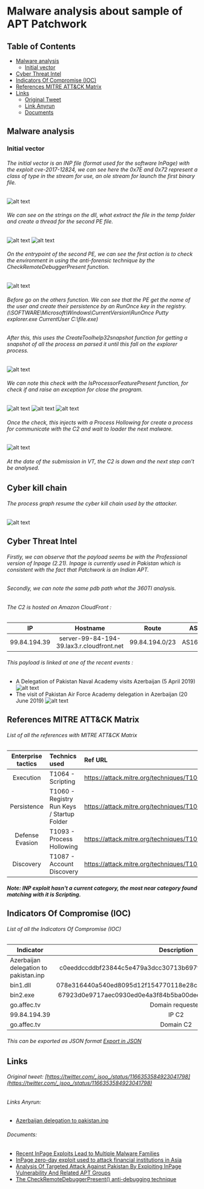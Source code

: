 # Malware analysis about sample of APT Patchwork
## Table of Contents
* [Malware analysis](#Malware-analysis)
  + [Initial vector](#Initial-vector)
* [Cyber Threat Intel](#Cyber-Threat-Intel)
* [Indicators Of Compromise (IOC)](#IOC)
* [References MITRE ATT&CK Matrix](#Ref-MITRE-ATTACK)
* [Links](#Links)
  + [Original Tweet](#Original-Tweet)
  + [Link Anyrun](#Links-Anyrun)
  + [Documents](#Documents)

## Malware analysis <a name="Malware-analysis"></a>
### Initial vector <a name="Initial-vector"></a>
###### The initial vector is an INP file (format used for the software InPage) with the exploit cve-2017-12824, we can see here the 0x7E and 0x72 represent a class of type in the stream for use, an ole stream for launch the first binary file.
![alt text](https://raw.githubusercontent.com/StrangerealIntel/CyberThreatIntel/master/Indian/APT/Patchwork/27-08-19/Images/Exploit.png "")
###### We can see on the strings on the dll, what extract the file in the temp folder and create a thread for the second PE file.
![alt text](https://raw.githubusercontent.com/StrangerealIntel/CyberThreatIntel/master/Indian/APT/Patchwork/27-08-19/Images/bin1-String.PNG "")
![alt text](https://raw.githubusercontent.com/StrangerealIntel/CyberThreatIntel/master/Indian/APT/Patchwork/27-08-19/Images/bin1-CreateThread.png "")
###### On the entrypoint of the second PE, we can see the first action is to check the environment in using the anti-forensic technique by the CheckRemoteDebuggerPresent function.
![alt text](https://raw.githubusercontent.com/StrangerealIntel/CyberThreatIntel/master/Indian/APT/Patchwork/27-08-19/Images/bin2-Entrypoint.png "")
###### Before go on the others function. We can see that the PE get the name of the user and create their persistence by an RunOnce key in the registry. (\SOFTWARE\Microsoft\Windows\CurrentVersion\RunOnce Putty explorer.exe CurrentUser C:\file.exe)

###### After this, this uses the CreateToolhelp32snapshot function for getting a snapshot of all the process an parsed it until this fall on the explorer process.
![alt text](https://raw.githubusercontent.com/StrangerealIntel/CyberThreatIntel/master/Indian/APT/Patchwork/27-08-19/Images/bin2-Explorer.png "")
###### We can note this check with the IsProcessorFeaturePresent function, for check if and raise an exception for close the program.
![alt text](https://raw.githubusercontent.com/StrangerealIntel/CyberThreatIntel/master/Indian/APT/Patchwork/27-08-19/Images/bin2-call.png "")
![alt text](https://raw.githubusercontent.com/StrangerealIntel/CyberThreatIntel/master/Indian/APT/Patchwork/27-08-19/Images/bin2-CheckDebug.png "")
![alt text](https://raw.githubusercontent.com/StrangerealIntel/CyberThreatIntel/master/Indian/APT/Patchwork/27-08-19/Images/bin2-CheckException.png "")
###### Once the check, this injects with a Process Hollowing for create a process for communicate with the C2 and wait to loader the next malware.
![alt text](https://raw.githubusercontent.com/StrangerealIntel/CyberThreatIntel/master/Indian/APT/Patchwork/27-08-19/Images/bin2-AllocProcess.png "")
###### At the date of the submission in VT, the C2 is down and the next step can't be analysed.
## Cyber kill chain <a name="Cyber-kill-chain"></a>
###### The process graph resume the cyber kill chain used by the attacker.
![alt text]()
## Cyber Threat Intel <a name="Cyber-Threat-Intel"></a>
###### Firstly, we can observe that the payload seems be with the Professional version of Inpage (2.21). Inpage is currently used in Pakistan which is consistent with the fact that Patchwork is an Indian APT.
###### Secondly, we can note the same pdb path what the 360TI analysis.
###### The C2 is hosted on Amazon CloudFront :
|IP|Hostname|Route|ASN|Organization|Country|City|Region|Coordinates|
|:---------------:|:-------------:|:-------------:|:-------------:|:-------------:|:-------------:|:-------------:|:-------------:|:-------------:|
|99.84.194.39|server-99-84-194-39.lax3.r.cloudfront.net|99.84.194.0/23|AS16509|Amazon.com, Inc.|United States| Seattle| Washington|47.5400,-122.3030|
###### This payload is linked at one of the recent events :
* A Delegation of Pakistan Naval Academy visits Azerbaijan (5 April 2019)
![alt text](https://raw.githubusercontent.com/StrangerealIntel/CyberThreatIntel/master/Indian/APT/Patchwork/27-08-19/Images/Event1.png "")
* The visit of Pakistan Air Force Academy delegation in Azerbaijan (20 June 2019)
![alt text](https://raw.githubusercontent.com/StrangerealIntel/CyberThreatIntel/master/Indian/APT/Patchwork/27-08-19/Images/Event2.PNG "")
## References MITRE ATT&CK Matrix <a name="Ref-MITRE-ATTACK"></a>
###### List of all the references with MITRE ATT&CK Matrix

|Enterprise tactics|Technics used|Ref URL|
| :---------------: |:-------------| :------------- |
|Execution|T1064 - Scripting|https://attack.mitre.org/techniques/T1064|
|Persistence|T1060 - Registry Run Keys / Startup Folder|https://attack.mitre.org/techniques/T1060|
|Defense Evasion|T1093 - Process Hollowing|https://attack.mitre.org/techniques/T1093|
|Discovery|T1087 - Account Discovery|https://attack.mitre.org/techniques/T1087|
##### Note: INP exploit hasn't a current category, the most near category found matching with it is Scripting.
## Indicators Of Compromise (IOC) <a name="IOC"></a>

###### List of all the Indicators Of Compromise (IOC)

| Indicator     | Description|
| ------------- |:-------------:|
|Azerbaijan delegation to pakistan.inp|c0eeddccddbf23844c5e479a3dcc30713b697fa83d7c13feb79ecff6603c1181|
|bin1.dll|078e316440a540ed8095d12f154770118e28ca67a32c0fcc514564982f79eaa2|
|bin2.exe|67923d0e9717aec0930ed0e4a3f84b5ba00dee9fc64774be452cee5aa782fbac|
|go.affec.tv|Domain requested|
|99.84.194.39|IP C2|
|go.affec.tv|Domain C2|
###### This can be exported as JSON format [Export in JSON](https://raw.githubusercontent.com/StrangerealIntel/CyberThreatIntel/master/Indian/APT/Patchwork/27-08-19/IOC_Patchwork_09-09-19.json)	

## Links <a name="Links"></a>
###### Original tweet: [https://twitter.com/_jsoo_/status/1166353584923041798](https://twitter.com/_jsoo_/status/1166353584923041798) <a name="Original-Tweet"></a>
###### Links Anyrun: <a name="Links-Anyrun"></a>
* [Azerbaijan delegation to pakistan.inp](https://app.any.run/tasks/9a133077-a806-4e11-9e4a-711b8764b153/)
###### Documents: <a name="Documents"></a>
* [Recent InPage Exploits Lead to Multiple Malware Families](https://unit42.paloaltonetworks.com/unit42-recent-inpage-exploits-lead-multiple-malware-families/)
* [InPage zero-day exploit used to attack financial institutions in Asia](https://securelist.com/inpage-zero-day-exploit-used-to-attack-financial-institutions-in-asia/76717/)
* [Analysis Of Targeted Attack Against Pakistan By Exploiting InPage Vulnerability And Related APT Groups](https://ti.360.net/blog/articles/analysis-of-targeted-attack-against-pakistan-by-exploiting-inpage-vulnerability-and-related-apt-groups-english/)
* [The CheckRemoteDebuggerPresent() anti-debugging technique](https://xorl.wordpress.com/2017/12/09/the-checkremotedebuggerpresent-anti-debugging-technique/)
